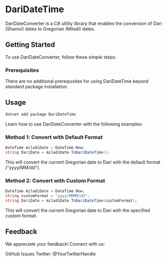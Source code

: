 # DariDateTime

DariDateConverter is a C# utility library that enables the conversion of Dari (Shamsi) dates to Gregorian (Miladi) dates.

## Getting Started

To use DariDateConverter, follow these simple steps:

### Prerequisites

There are no additional prerequisites for using DariDateTime beyond standard package installation.

## Usage
```bash
dotnet add package DariDateTime
```

Learn how to use DariDateConverter with the following examples:

### Method 1: Convert with Default Format

```c#
DateTime miladiDate = DateTime.Now;
string DariDate = miladiDate.ToDariDateTime();
```
This will convert the current Gregorian date to Dari with the default format ("yyyy/MM/dd").

### Method 2: Convert with Custom Format

```C#
DateTime miladiDate = DateTime.Now;
string customFormat = "yyyy/MMMM/dd";
string DariDate = miladiDate.ToDariDateTime(customFormat);
```

This will convert the current Gregorian date to Dari with the specified custom format.

## Feedback
We appreciate your feedback! Connect with us:

GitHub Issues
Twitter: @YourTwitterHandle